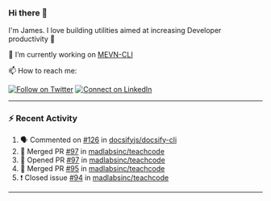 ### Hi there 👋

I'm James. I love building utilities aimed at increasing Developer productivity :raised_hands: 

🔭 I’m currently working on [MEVN-CLI](https://github.com/madlabsinc/mevn-cli)

📫 How to reach me:

[![Follow on Twitter](https://img.shields.io/badge/--twitter?label=Twitter&logo=Twitter&style=social)](https://twitter.com/james_madhacks) [![Connect on LinkedIn](https://img.shields.io/badge/--linkedin?label=LinkedIn&logo=LinkedIn&style=social)](https://www.linkedin.com/in/jamesgeorge007)

---

### :zap: Recent Activity

<!--START_SECTION:activity-->
1. 🗣 Commented on [#126](https://github.com/docsifyjs/docsify-cli/issues/126) in [docsifyjs/docsify-cli](https://github.com/docsifyjs/docsify-cli)
2. 🎉 Merged PR [#97](https://github.com/madlabsinc/teachcode/pull/97) in [madlabsinc/teachcode](https://github.com/madlabsinc/teachcode)
3. 💪 Opened PR [#97](https://github.com/madlabsinc/teachcode/pull/97) in [madlabsinc/teachcode](https://github.com/madlabsinc/teachcode)
4. 🎉 Merged PR [#95](https://github.com/madlabsinc/teachcode/pull/95) in [madlabsinc/teachcode](https://github.com/madlabsinc/teachcode)
5. ❗️ Closed issue [#94](https://github.com/madlabsinc/teachcode/issues/94) in [madlabsinc/teachcode](https://github.com/madlabsinc/teachcode)
<!--END_SECTION:activity-->

---

<!--
**jamesgeorge007/jamesgeorge007** is a ✨ _special_ ✨ repository because its `README.md` (this file) appears on your GitHub profile.

Here are some ideas to get you started:

- 🌱 I’m currently learning ...
- 👯 I’m looking to collaborate on ...
- 🤔 I’m looking for help with ...
- 💬 Ask me about ...
- 😄 Pronouns: ...
- ⚡ Fun fact: ...
-->
